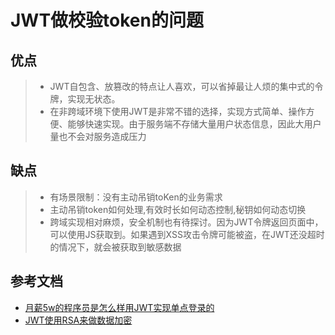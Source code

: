 # JWT做校验token的问题
> 


## 优点
> - JWT自包含、放篡改的特点让人喜欢，可以省掉最让人烦的集中式的令牌，实现无状态。
> - 在非跨域环境下使用JWT是非常不错的选择，实现方式简单、操作方便、能够快速实现。由于服务端不存储大量用户状态信息，因此大用户量也不会对服务造成压力

## 缺点
> - 有场景限制：没有主动吊销toKen的业务需求
> - 主动吊销token如何处理,有效时长如何动态控制,秘钥如何动态切换
> - 跨域实现相对麻烦，安全机制也有待探讨。因为JWT令牌返回页面中，可以使用JS获取到。如果遇到XSS攻击令牌可能被盗，在JWT还没超时的情况下，就会被获取到敏感数据



## 参考文档
* [月薪5w的程序员是怎么样用JWT实现单点登录的](https://blog.csdn.net/chenjianandiyi/article/details/102711506)
* [JWT使用RSA来做数据加密](https://github.com/sililau/jwt-rsa)